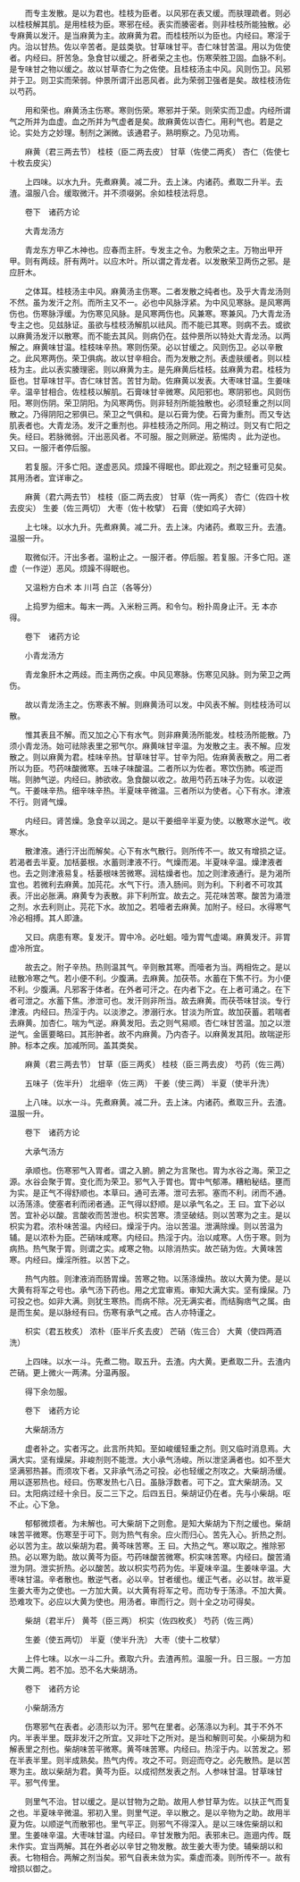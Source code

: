 <!-- { "loadSidebar": true } -->
　　而专主发散。是以为君也。桂枝为臣者。以风邪在表又缓。而肤理疏者。则必以桂枝解其肌。是用桂枝为臣。寒邪在经。表实而腠密者。则非桂枝所能独散。必专麻黄以发汗。是当麻黄为主。故麻黄为君。而桂枝所以为臣也。内经曰。寒淫于内。治以甘热。佐以辛苦者。是兹类欤。甘草味甘平。杏仁味甘苦温。用以为佐使者。内经曰。肝苦急。急食甘以缓之。肝者荣之主也。伤寒荣胜卫固。血脉不利。是专味甘之物以缓之。故以甘草杏仁为之佐使。且桂枝汤主中风。风则伤卫。风邪并于卫。则卫实而荣弱。仲景所谓汗出恶风者。此为荣弱卫强者是矣。故桂枝汤佐以芍药。

　　用和荣也。麻黄汤主伤寒。寒则伤荣。寒邪并于荣。则荣实而卫虚。内经所谓气之所并为血虚。血之所并为气虚者是矣。故麻黄佐以杏仁。用利气也。若是之论。实处方之妙理。制剂之渊微。该通君子。熟明察之。乃见功焉。

　　麻黄（君三两去节） 桂枝（臣二两去皮） 甘草（佐使二两炙） 杏仁（佐使七十枚去皮尖）

　　上四味。以水九升。先煮麻黄。减二升。去上沫。内诸药。煮取二升半。去渣。温服八合。缓取微汗。并不须啜粥。余如桂枝法将息。

　　卷下　诸药方论

　　大青龙汤方

　　青龙东方甲乙木神也。应春而主肝。专发主之令。为敷荣之主。万物出甲开甲。则有两歧。肝有两叶。以应木叶。所以谓之青龙者。以发散荣卫两伤之邪。是应肝木。

　　之体耳。桂枝汤主中风。麻黄汤主伤寒。二者发散之纯者也。及乎大青龙汤则不然。虽为发汗之剂。而所主又不一。必也中风脉浮紧。为中风见寒脉。是风寒两伤也。伤寒脉浮缓。为伤寒见风脉。是风寒两伤也。风兼寒。寒兼风。乃大青龙汤专主之也。见兹脉证。虽欲与桂枝汤解肌以祛风。而不能已其寒。则病不去。或欲以麻黄汤发汗以散寒。而不能去其风。则病仍在。兹仲景所以特处大青龙汤。以两解之。麻黄味甘温。桂枝味辛热。寒则伤荣。必以甘缓之。风则伤卫。必以辛散之。此风寒两伤。荣卫俱病。故以甘辛相合。而为发散之剂。表虚肤缓者。则以桂枝为主。此以表实腠理密。则以麻黄为主。是先麻黄后桂枝。兹麻黄为君。桂枝为臣也。甘草味甘平。杏仁味甘苦。苦甘为助。佐麻黄以发表。大枣味甘温。生姜味辛。温辛甘相合。佐桂枝以解肌。石膏味甘辛微寒。风阳邪也。寒阴邪也。风则伤阳。寒则伤阴。荣卫阴阳。为风寒两伤。则非轻剂所能独散也。必须轻重之剂以同散之。乃得阴阳之邪俱已。荣卫之气俱和。是以石膏为使。石膏为重剂。而又专达肌表者也。大青龙汤。发汗之重剂也。非桂枝汤之所同。用之稍过。则又有亡阳之失。经曰。若脉微弱。汗出恶风者。不可服。服之则厥逆。筋惕肉 。此为逆也。又曰。一服汗者停后服。

　　若复服。汗多亡阳。遂虚恶风。烦躁不得眠也。即此观之。剂之轻重可见矣。其用汤者。宜详审之。

　　麻黄（君六两去节） 桂枝（臣二两去皮） 甘草（佐一两炙） 杏仁（佐四十枚去皮尖） 生姜（佐三两切） 大枣（佐十枚擘） 石膏（使如鸡子大碎）

　　上七味。以水九升。先煮麻黄。减二升。去上沫。内诸药。煮取三升。去渣。温服一升。

　　取微似汗。汗出多者。温粉止之。一服汗者。停后服。若复服。汗多亡阳。遂虚（一作逆）恶风。烦躁不得眠也。

　　又温粉方白术 本 川芎 白芷（各等分）

　　上捣罗为细末。每末一两。入米粉三两。和令匀。粉扑周身止汗。无 本亦得。

　　卷下　诸药方论

　　小青龙汤方

　　青龙象肝木之两歧。而主两伤之疾。中风见寒脉。伤寒见风脉。则为荣卫之两伤。

　　故以青龙汤主之。伤寒表不解。则麻黄汤可以发。中风表不解。则桂枝汤可以散。

　　惟其表且不解。而又加之心下有水气。则非麻黄汤所能发。桂枝汤所能散。乃须小青龙汤。始可祛除表里之邪气尔。麻黄味甘辛温。为发散之主。表不解。应发散之。则以麻黄为君。桂味辛热。甘草味甘平。甘辛为阳。佐麻黄表散之。用二者所以为臣。芍药味酸微寒。五味子味酸温。二者所以为佐者。寒饮伤肺。咳逆而喘。则肺气逆。内经曰。肺欲收。急食酸以收之。故用芍药五味子为佐。以收逆气。干姜味辛热。细辛味辛热。半夏味辛微温。三者所以为使者。心下有水。津液不行。则肾气燥。

　　内经曰。肾苦燥。急食辛以润之。是以干姜细辛半夏为使。以散寒水逆气。收寒水。

　　散津液。通行汗出而解矣。心下有水气散行。则所传不一。故又有增损之证。若渴者去半夏。加栝蒌根。水蓄则津液不行。气燥而渴。半夏味辛温。燥津液者也。去之则津液易复。栝蒌根味苦微寒。润枯燥者也。加之则津液通行。是为渴所宜也。若微利去麻黄。加芫花。水气下行。渍入肠间。则为利。下利者不可攻其表。汗出必胀满。麻黄专为表散。非下利所宜。故去之。芫花味苦寒。酸苦为涌泄之剂。水去利则止。芫花下水。故加之。若噎者去麻黄。加附子。经曰。水得寒气冷必相搏。其人即溏。

　　又曰。病患有寒。复发汗。胃中冷。必吐蛔。噎为胃气虚竭。麻黄发汗。非胃虚冷所宜。

　　故去之。附子辛热。热则温其气。辛则散其寒。而噎者为当。两相佐之。是以祛散冷寒之气。若小便不利。少腹满。去麻黄。加茯苓。水蓄在下焦不行。为小便不利。少腹满。凡邪客于体者。在外者可汗之。在内者下之。在上者可涌之。在下者可泄之。水蓄下焦。渗泄可也。发汗则非所当。故去麻黄。而茯苓味甘淡。专行津液。内经曰。热淫于内。以淡渗之。渗溺行水。甘淡为所宜。故加茯蓄。若喘者去麻黄。加杏仁。喘为气逆。麻黄发阳。去之则气易顺。杏仁味甘苦温。加之以泄逆气。金匮要略曰。其形肿者。故不内麻黄。乃内杏子。以麻黄发其阳。故喘逆形肿。标本之疾。加减所同。盖其类矣。

　　麻黄（君三两去节） 甘草（臣三两炙） 桂枝（臣三两去皮） 芍药（佐三两）

　　五味子（佐半升） 北细辛（佐三两） 干姜（使三两） 半夏（使半升洗）

　　上八味。以水一斗。先煮麻黄。减二升。去上沫。内诸药。煮取三升。去渣。温服一升。

　　卷下　诸药方论

　　大承气汤方

　　承顺也。伤寒邪气入胃者。谓之入腑。腑之为言聚也。胃为水谷之海。荣卫之源。水谷会聚于胃。变化而为荣卫。邪气入于胃也。胃中气郁滞。糟粕秘结。壅而为实。是正气不得舒顺也。本草曰。通可去滞。泄可去邪。塞而不利。闭而不通。以汤荡涤。使塞者利而闭者通。正气得以舒顺。是以承气名之。王 曰。宜下必以苦。宜补必以酸。言酸收而苦泄也。枳实苦寒。溃坚破结。则以苦寒为之主。是以枳实为君。浓朴味苦温。内经曰。燥淫于内。治以苦温。泄满除燥。则以苦温为辅。是以浓朴为臣。芒硝味咸寒。内经曰。热淫于内。治以咸寒。人伤于寒。则为病热。热气聚于胃。则谓之实。咸寒之物。以除消热实。故芒硝为佐。大黄味苦寒。内经曰。燥淫所胜。以苦下之。

　　热气内胜。则津液消而肠胃燥。苦寒之物。以荡涤燥热。故以大黄为使。是以大黄有将军之号也。承气汤下药也。用之尤宜审焉。审知大满大实。坚有燥屎。乃可投之也。如非大满。则犹生寒热。而病不除。况无满实者。而结胸痞气之属。由是而生矣。是以脉经有曰。伤寒有承气之戒。古人亦特谨之。

　　枳实（君五枚炙） 浓朴（臣半斤炙去皮） 芒硝（佐三合） 大黄（使四两酒洗）

　　上四味。以水一斗。先煮二物。取五升。去渣。内大黄。更煮取二升。去渣内芒硝。更上微火一两沸。分温再服。

　　得下余勿服。

　　卷下　诸药方论

　　大柴胡汤方

　　虚者补之。实者泻之。此言所共知。至如峻缓轻重之剂。则又临时消息焉。大满大实。坚有燥屎。非峻剂则不能泄。大小承气汤峻。所以泄坚满者也。如不至大坚满邪热甚。而须攻下者。又非承气汤之可投。必也轻缓之剂攻之。大柴胡汤缓。用以逐邪热也。经曰。伤寒发热七八日。虽脉浮数者。可下之。宜大柴胡汤。又曰。太阳病过经十余日。反二三下之。后四五日。柴胡证仍在者。先与小柴胡。呕不止。心下急。

　　郁郁微烦者。为未解也。可大柴胡下之则愈。是知大柴胡为下剂之缓也。柴胡味苦平微寒。伤寒至于可下。则为热气有余。应火而归心。苦先入心。折热之剂。必以苦为主。故以柴胡为君。黄芩味苦寒。王 曰。大热之气。寒以取之。推除邪热。必以寒为助。故以黄芩为臣。芍药味酸苦微寒。枳实味苦寒。内经曰。酸苦涌泄为阴。泄实折热。必以酸苦。故以枳实芍药为佐。半夏味辛温。生姜味辛温。大枣味甘温。辛者散也。散逆气者。必以辛。甘者缓也。缓正气者。必以甘。故半夏生姜大枣为之使也。一方加大黄。以大黄有将军之号。而功专于荡涤。不加大黄。恐难攻下。必应以大黄为使也。用汤者。审而行之。则十全之功可得矣。

　　柴胡（君半斤） 黄芩（臣三两） 枳实（佐四枚炙） 芍药（佐三两）

　　生姜（使五两切） 半夏（使半升洗） 大枣（使十二枚擘）

　　上件七味。以水一斗二升。煮取六升。去渣再煎。温服一升。日三服。一方加大黄二两。若不加。恐不名大柴胡汤。

　　卷下　诸药方论

　　小柴胡汤方

　　伤寒邪气在表者。必渍形以为汗。邪气在里者。必荡涤以为利。其于不外不内。半表半里。既非发汗之所宜。又非吐下之所对。是当和解则可矣。小柴胡为和解表里之剂也。柴胡味苦平微寒。黄芩味苦寒。内经曰。热淫于内。以苦发之。邪在半表半里。则半成熟矣。热气内传。攻之不可。则迎而夺之。必先散热。是以苦寒为主。故以柴胡为君。黄芩为臣。以成彻然发表之剂。人参味甘温。甘草味甘平。邪气传里。

　　则里气不治。甘以缓之。是以甘物为之助。故用人参甘草为佐。以扶正气而复之也。半夏味辛微温。邪初入里。则里气逆。辛以散之。是以辛物为之助。故用半夏为佐。以顺逆气而散邪也。里气平正。则邪气不得深入。是以三味佐柴胡以和里。生姜味辛温。大枣味甘温。内经曰。辛甘发散为阳。表邪未已。迤逦内传。既未作实。宜当两解。其在外者必以辛甘之物发散。故生姜大枣为使。辅柴胡以和表。七物相合。两解之剂当矣。邪气自表未敛为实。乘虚而凑。则所传不一。故有增损以御之。

